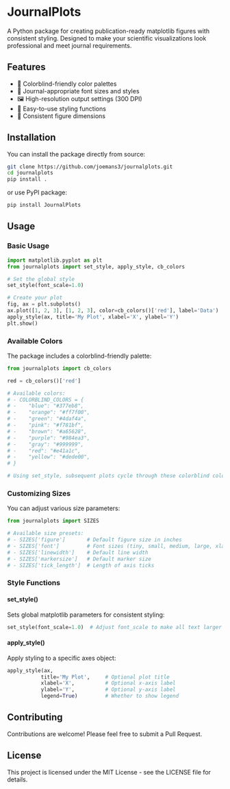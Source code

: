 # JournalPlots

A Python package for creating publication-ready matplotlib figures with consistent styling. Designed to make your scientific visualizations look professional and meet journal requirements.

## Features

- 🎨 Colorblind-friendly color palettes
- 📏 Journal-appropriate font sizes and styles
- 🖼️ High-resolution output settings (300 DPI)
- 🎯 Easy-to-use styling functions
- 📐 Consistent figure dimensions

## Installation

You can install the package directly from source:

```bash
git clone https://github.com/joemans3/journalplots.git
cd journalplots
pip install .
```

or use PyPI package:
```bash
pip install JournalPlots
```

## Usage

### Basic Usage

```python
import matplotlib.pyplot as plt
from journalplots import set_style, apply_style, cb_colors

# Set the global style
set_style(font_scale=1.0)

# Create your plot
fig, ax = plt.subplots()
ax.plot([1, 2, 3], [1, 2, 3], color=cb_colors()['red'], label='Data')
apply_style(ax, title='My Plot', xlabel='X', ylabel='Y')
plt.show()
```

### Available Colors

The package includes a colorblind-friendly palette:
```python
from journalplots import cb_colors

red = cb_colors()['red']

# Available colors:
# - COLORBLIND_COLORS = {
# -    "blue": "#377eb8",
# -    "orange": "#ff7f00",
# -    "green": "#4daf4a",
# -    "pink": "#f781bf",
# -    "brown": "#a65628",
# -    "purple": "#984ea3",
# -    "gray": "#999999",
# -    "red": "#e41a1c",
# -    "yellow": "#dede00",
# }

# Using set_style, subsequent plots cycle through these colorblind colors rather than the Pyplot defaults.
```

### Customizing Sizes

You can adjust various size parameters:
```python
from journalplots import SIZES

# Available size presets:
# - SIZES['figure']       # Default figure size in inches
# - SIZES['font']         # Font sizes (tiny, small, medium, large, xlarge)
# - SIZES['linewidth']    # Default line width
# - SIZES['markersize']   # Default marker size
# - SIZES['tick_length']  # Length of axis ticks
```

### Style Functions

#### set_style()
Sets global matplotlib parameters for consistent styling:
```python
set_style(font_scale=1.0)  # Adjust font_scale to make all text larger or smaller
```

#### apply_style()
Apply styling to a specific axes object:
```python
apply_style(ax,
           title='My Plot',     # Optional plot title
           xlabel='X',          # Optional x-axis label
           ylabel='Y',          # Optional y-axis label
           legend=True)         # Whether to show legend
```

## Contributing

Contributions are welcome! Please feel free to submit a Pull Request.

## License

This project is licensed under the MIT License - see the LICENSE file for details.
